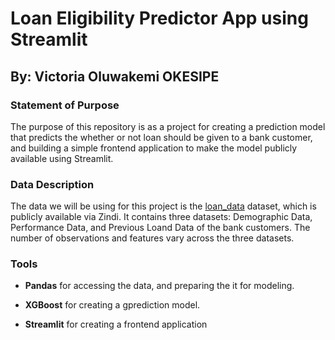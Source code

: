 # Loan Eligibility Predictor App using Streamlit #

## By: Victoria Oluwakemi OKESIPE ##

### Statement of Purpose ###

The purpose of this repository is as a project for creating a prediction model that predicts the whether or not loan should be given to a bank customer, and building a simple frontend application to make the model publicly available using Streamlit.

### Data Description ###

The data we will be using for this project is the [loan_data](https://zindi.africa/competitions/data-science-nigeria-challenge-1-loan-default-prediction) dataset, which is publicly available via Zindi. It contains three datasets: Demographic Data, Performance Data, and Previous Loand Data of the bank customers. The number of observations and features vary across the three datasets.

### Tools ###

- **Pandas** for accessing the data, and preparing the it for modeling.

- **XGBoost** for creating a gprediction model.

- **Streamlit** for creating a frontend application
